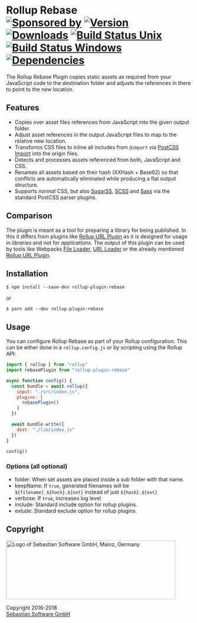# Rollup Rebase <br/>[![Sponsored by][sponsor-img]][sponsor] [![Version][npm-version-img]][npm] [![Downloads][npm-downloads-img]][npm] [![Build Status Unix][travis-img]][travis] [![Build Status Windows][appveyor-img]][appveyor] [![Dependencies][deps-img]][deps]

The Rollup Rebase Plugin copies static assets as required from your JavaScript code to the destination folder and adjusts the references in there to point to the new location.

[sponsor]: https://www.sebastian-software.de
[deps]: https://david-dm.org/sebastian-software/rollup-plugin-rebase
[npm]: https://www.npmjs.com/package/rollup-plugin-rebase
[travis]: https://travis-ci.org/sebastian-software/rollup-plugin-rebase
[appveyor]: https://ci.appveyor.com/project/swernerx/rollup-plugin-rebase/branch/master

[sponsor-img]: https://badgen.net/badge/Sponsored%20by/Sebastian%20Software/692446
[deps-img]: https://badgen.net/david/dep/sebastian-software/rollup-plugin-rebase
[npm-downloads-img]: https://badgen.net/npm/dm/rollup-plugin-rebase
[npm-version-img]: https://badgen.net/npm/v/rollup-plugin-rebase
[travis-img]: https://badgen.net/travis/sebastian-software/rollup-plugin-rebase?label=unix%20build
[appveyor-img]: https://badgen.net/appveyor/ci/swernerx/rollup-plugin-rebase?label=windows%20build

## Features

- Copies over asset files references from JavaScript into the given output folder.
- Adjust asset references in the output JavaScript files to map to the relative new location.
- Transforms CSS files to inline all includes from `@import` via [PostCSS Import](https://github.com/postcss/postcss-import) into the origin files.
- Detects and processes assets referenced from both, JavaScript and CSS.
- Renames all assets based on their hash (XXHash + Base62) so that conflicts are automatically eliminated while producing a flat output structure.
- Supports *normal* CSS, but also [SugarSS](https://github.com/postcss/sugarss), [SCSS](https://github.com/postcss/postcss-scss) and [Sass](https://github.com/aleshaoleg/postcss-sass) via the standard PostCSS parser plugins.



## Comparison

The plugin is meant as a tool for preparing a library for being published. In this it differs from plugins like [Rollup URL Plugin](https://github.com/Swatinem/rollup-plugin-url) as it is designed for usage in *libraries* and not for *applications*. The output of this plugin can be used by tools like Webpacks [File Loader](https://github.com/webpack/file-loader), [URL Loader](https://github.com/webpack/url-loader) or the already mentioned [Rollup URL Plugin](https://github.com/Swatinem/rollup-plugin-url).



## Installation

```console
$ npm install --save-dev rollup-plugin-rebase
```

or

```console
$ yarn add --dev rollup-plugin-rebase
```


## Usage

You can configure Rollup Rebase as part of your Rollup configuration. This can be either done in a `rollup.config.js` or by scripting using the Rollup API:

```js
import { rollup } from "rollup"
import rebasePlugin from "rollup-plugin-rebase"

async function config() {
  const bundle = await rollup({
    input: "./src/index.js",
    plugins: [
      rebasePlugin()
    ]
  })

  await bundle.write({
    dest: "./lib/index.js"
  })
}

config()
```

### Options (all optional)

* folder: When set assets are placed inside a sub folder with that name.
* keepName: If `true`, generated filenames will be `${filename}_${hash}.${ext}` instead of just `${hash}.${ext}`
* verbose: If `true`, increases log level
* include: Standard include option for rollup plugins.
* exlude: Standard exclude option for rollup plugins.


## Copyright

<img src="https://cdn.rawgit.com/sebastian-software/sebastian-software-brand/1c32115c/sebastiansoftware-en.svg" alt="Logo of Sebastian Software GmbH, Mainz, Germany" width="460" height="160"/>

Copyright 2016-2018<br/>[Sebastian Software GmbH](http://www.sebastian-software.de)
